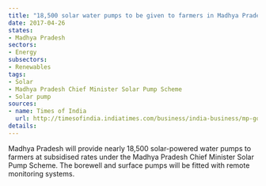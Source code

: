 ```yaml
---
title: "18,500 solar water pumps to be given to farmers in Madhya Pradesh"
date: 2017-04-26
states:
- Madhya Pradesh
sectors:
- Energy
subsectors:
- Renewables
tags:
- Solar
- Madhya Pradesh Chief Minister Solar Pump Scheme
- Solar pump
sources:
- name: Times of India
  url: http://timesofindia.indiatimes.com/business/india-business/mp-govt-to-provide-subsidised-solar-water-pumps-to-farmers/articleshow/58325475.cms
details:
---
```


Madhya Pradesh will provide nearly 18,500 solar-powered water pumps to farmers at subsidised rates under the Madhya Pradesh Chief Minister Solar Pump Scheme. The borewell and surface pumps will be fitted with remote monitoring systems.
